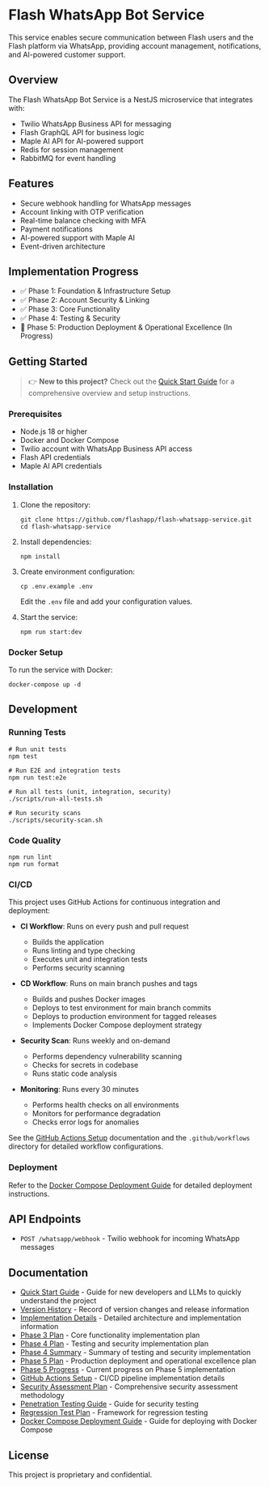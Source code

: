 # Flash WhatsApp Bot Service

This service enables secure communication between Flash users and the Flash platform via WhatsApp, providing account management, notifications, and AI-powered customer support.

## Overview

The Flash WhatsApp Bot Service is a NestJS microservice that integrates with:

- Twilio WhatsApp Business API for messaging
- Flash GraphQL API for business logic
- Maple AI API for AI-powered support
- Redis for session management
- RabbitMQ for event handling

## Features

- Secure webhook handling for WhatsApp messages
- Account linking with OTP verification
- Real-time balance checking with MFA
- Payment notifications
- AI-powered support with Maple AI
- Event-driven architecture

## Implementation Progress

- ✅ Phase 1: Foundation & Infrastructure Setup
- ✅ Phase 2: Account Security & Linking
- ✅ Phase 3: Core Functionality
- ✅ Phase 4: Testing & Security
- 🔄 Phase 5: Production Deployment & Operational Excellence (In Progress)

## Getting Started

> 👉 **New to this project?** Check out the [Quick Start Guide](QUICKSTART.md) for a comprehensive overview and setup instructions.

### Prerequisites

- Node.js 18 or higher
- Docker and Docker Compose
- Twilio account with WhatsApp Business API access
- Flash API credentials
- Maple AI API credentials

### Installation

1. Clone the repository:
   ```
   git clone https://github.com/flashapp/flash-whatsapp-service.git
   cd flash-whatsapp-service
   ```

2. Install dependencies:
   ```
   npm install
   ```

3. Create environment configuration:
   ```
   cp .env.example .env
   ```
   Edit the `.env` file and add your configuration values.

4. Start the service:
   ```
   npm run start:dev
   ```

### Docker Setup

To run the service with Docker:

```
docker-compose up -d
```

## Development

### Running Tests

```
# Run unit tests
npm test

# Run E2E and integration tests
npm run test:e2e

# Run all tests (unit, integration, security)
./scripts/run-all-tests.sh

# Run security scans
./scripts/security-scan.sh
```

### Code Quality

```
npm run lint
npm run format
```

### CI/CD

This project uses GitHub Actions for continuous integration and deployment:

- **CI Workflow**: Runs on every push and pull request
  - Builds the application
  - Runs linting and type checking
  - Executes unit and integration tests
  - Performs security scanning

- **CD Workflow**: Runs on main branch pushes and tags
  - Builds and pushes Docker images
  - Deploys to test environment for main branch commits
  - Deploys to production environment for tagged releases
  - Implements Docker Compose deployment strategy

- **Security Scan**: Runs weekly and on-demand
  - Performs dependency vulnerability scanning
  - Checks for secrets in codebase
  - Runs static code analysis

- **Monitoring**: Runs every 30 minutes
  - Performs health checks on all environments
  - Monitors for performance degradation
  - Checks error logs for anomalies

See the [GitHub Actions Setup](docs/GITHUB_ACTIONS_SETUP.md) documentation and the `.github/workflows` directory for detailed workflow configurations.

### Deployment

Refer to the [Docker Compose Deployment Guide](kubernetes/README.md) for detailed deployment instructions.

## API Endpoints

- `POST /whatsapp/webhook` - Twilio webhook for incoming WhatsApp messages

## Documentation

- [Quick Start Guide](QUICKSTART.md) - Guide for new developers and LLMs to quickly understand the project
- [Version History](VERSION.md) - Record of version changes and release information
- [Implementation Details](docs/IMPLEMENTATION.md) - Detailed architecture and implementation information
- [Phase 3 Plan](docs/PHASE_3_PLAN.md) - Core functionality implementation plan
- [Phase 4 Plan](docs/PHASE_4_PLAN.md) - Testing and security implementation plan
- [Phase 4 Summary](docs/PHASE_4_SUMMARY.md) - Summary of testing and security implementation
- [Phase 5 Plan](docs/PHASE_5_PLAN.md) - Production deployment and operational excellence plan
- [Phase 5 Progress](docs/PHASE_5_PROGRESS.md) - Current progress on Phase 5 implementation
- [GitHub Actions Setup](docs/GITHUB_ACTIONS_SETUP.md) - CI/CD pipeline implementation details
- [Security Assessment Plan](test/security/security-assessment-plan.md) - Comprehensive security assessment methodology
- [Penetration Testing Guide](test/security/penetration-testing-guide.md) - Guide for security testing
- [Regression Test Plan](test/regression/regression-test-plan.md) - Framework for regression testing
- [Docker Compose Deployment Guide](kubernetes/README.md) - Guide for deploying with Docker Compose

## License

This project is proprietary and confidential.